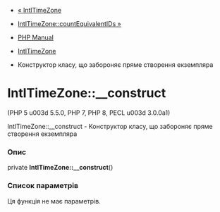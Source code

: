- [« IntlTimeZone](class.intltimezone.md)
- [IntlTimeZone::countEquivalentIDs
»](intltimezone.countequivalentids.md)

- [PHP Manual](index.md)
- [IntlTimeZone](class.intltimezone.md)
- Конструктор класу, що забороняє пряме створення екземпляра

# IntlTimeZone::\_\_construct

(PHP 5 u003d 5.5.0, PHP 7, PHP 8, PECL u003d 3.0.0a1)

IntlTimeZone::\_\_construct - Конструктор класу, що забороняє пряме
створення екземпляра

### Опис

private **IntlTimeZone::\_\_construct**()

### Список параметрів

Ця функція не має параметрів.
